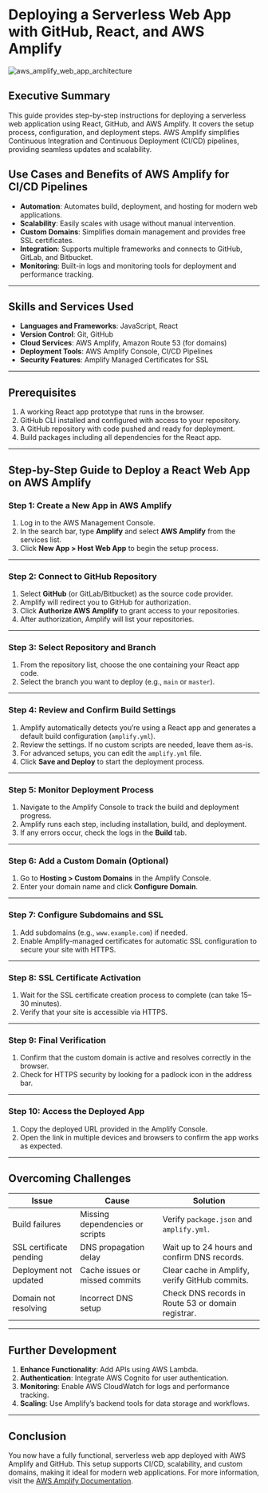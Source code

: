 # Deploying a Serverless Web App with GitHub, React, and AWS Amplify

![aws_amplify_web_app_architecture](https://github.com/user-attachments/assets/e34058a6-fc2e-4719-b8a6-0afd65e9384c)


## Executive Summary
This guide provides step-by-step instructions for deploying a serverless web application using React, GitHub, and AWS Amplify. It covers the setup process, configuration, and deployment steps. AWS Amplify simplifies Continuous Integration and Continuous Deployment (CI/CD) pipelines, providing seamless updates and scalability.

## Use Cases and Benefits of AWS Amplify for CI/CD Pipelines
- **Automation**: Automates build, deployment, and hosting for modern web applications.
- **Scalability**: Easily scales with usage without manual intervention.
- **Custom Domains**: Simplifies domain management and provides free SSL certificates.
- **Integration**: Supports multiple frameworks and connects to GitHub, GitLab, and Bitbucket.
- **Monitoring**: Built-in logs and monitoring tools for deployment and performance tracking.

---

## Skills and Services Used
- **Languages and Frameworks**: JavaScript, React
- **Version Control**: Git, GitHub
- **Cloud Services**: AWS Amplify, Amazon Route 53 (for domains)
- **Deployment Tools**: AWS Amplify Console, CI/CD Pipelines
- **Security Features**: Amplify Managed Certificates for SSL

---

## Prerequisites
1. A working React app prototype that runs in the browser.
2. GitHub CLI installed and configured with access to your repository.
3. A GitHub repository with code pushed and ready for deployment.
4. Build packages including all dependencies for the React app.

---

## Step-by-Step Guide to Deploy a React Web App on AWS Amplify

### Step 1: Create a New App in AWS Amplify
1. Log in to the AWS Management Console.
2. In the search bar, type **Amplify** and select **AWS Amplify** from the services list.
3. Click **New App > Host Web App** to begin the setup process.

---

### Step 2: Connect to GitHub Repository
1. Select **GitHub** (or GitLab/Bitbucket) as the source code provider.
2. Amplify will redirect you to GitHub for authorization.
3. Click **Authorize AWS Amplify** to grant access to your repositories.
4. After authorization, Amplify will list your repositories.

---

### Step 3: Select Repository and Branch
1. From the repository list, choose the one containing your React app code.
2. Select the branch you want to deploy (e.g., `main` or `master`).

---

### Step 4: Review and Confirm Build Settings
1. Amplify automatically detects you’re using a React app and generates a default build configuration (`amplify.yml`).
2. Review the settings. If no custom scripts are needed, leave them as-is.
3. For advanced setups, you can edit the `amplify.yml` file.
4. Click **Save and Deploy** to start the deployment process.

---

### Step 5: Monitor Deployment Process
1. Navigate to the Amplify Console to track the build and deployment progress.
2. Amplify runs each step, including installation, build, and deployment.
3. If any errors occur, check the logs in the **Build** tab.

---

### Step 6: Add a Custom Domain (Optional)
1. Go to **Hosting > Custom Domains** in the Amplify Console.
2. Enter your domain name and click **Configure Domain**.

---

### Step 7: Configure Subdomains and SSL
1. Add subdomains (e.g., `www.example.com`) if needed.
2. Enable Amplify-managed certificates for automatic SSL configuration to secure your site with HTTPS.

---

### Step 8: SSL Certificate Activation
1. Wait for the SSL certificate creation process to complete (can take 15–30 minutes).
2. Verify that your site is accessible via HTTPS.

---

### Step 9: Final Verification
1. Confirm that the custom domain is active and resolves correctly in the browser.
2. Check for HTTPS security by looking for a padlock icon in the address bar.

---

### Step 10: Access the Deployed App
1. Copy the deployed URL provided in the Amplify Console.
2. Open the link in multiple devices and browsers to confirm the app works as expected.

---

## Overcoming Challenges

| **Issue**                | **Cause**                        | **Solution**                                 |
|--------------------------|-----------------------------------|---------------------------------------------|
| Build failures           | Missing dependencies or scripts  | Verify `package.json` and `amplify.yml`.    |
| SSL certificate pending  | DNS propagation delay            | Wait up to 24 hours and confirm DNS records.|
| Deployment not updated   | Cache issues or missed commits   | Clear cache in Amplify, verify GitHub commits. |
| Domain not resolving     | Incorrect DNS setup              | Check DNS records in Route 53 or domain registrar.|

---

## Further Development
1. **Enhance Functionality**: Add APIs using AWS Lambda.
2. **Authentication**: Integrate AWS Cognito for user authentication.
3. **Monitoring**: Enable AWS CloudWatch for logs and performance tracking.
4. **Scaling**: Use Amplify’s backend tools for data storage and workflows.

---

## Conclusion
You now have a fully functional, serverless web app deployed with AWS Amplify and GitHub. This setup supports CI/CD, scalability, and custom domains, making it ideal for modern web applications. For more information, visit the [AWS Amplify Documentation](https://docs.aws.amazon.com/amplify/).

